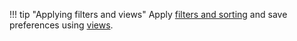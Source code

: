 !!! tip "Applying filters and views"
    Apply [filters and sorting](/thehive/user-guides/analyst-corner/about-filtering-and-sorting/) and save preferences using [views](/thehive/user-guides/analyst-corner/views/about-views/).